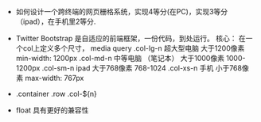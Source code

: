 - 如何设计一个跨终端的网页栅格系统，实现4等分(在PC)，实现3等分（ipad），在手机里2等分.

- Twitter Bootstrap 是自适应的前端框架，一份代码，到处运行。
    核心： 在一个col上定义多个尺寸，
    media query 
    .col-lg-n 超大型电脑                大于1200像素         min-width: 1200px
    .col-md-n 中等电脑 （笔记本）        大于1000像素         1000-1200px
    .col-sm-n ipad                     大于768像素          768-1024
    .col-xs-n 手机                     小于768像素           max-width: 767px


-   .container
    .row
    .col-${n}

- float 具有更好的兼容性